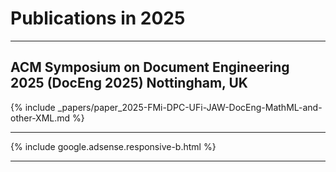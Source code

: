 

# Publications in 2025


<hr class="conference-start">

## ACM Symposium on Document Engineering 2025 (DocEng 2025) Nottingham, UK

{% include _papers/paper_2025-FMi-DPC-UFi-JAW-DocEng-MathML-and-other-XML.md  %}

<hr class="conference-end">




<div class="row">{% include google.adsense.responsive-b.html %}</div><hr> 




